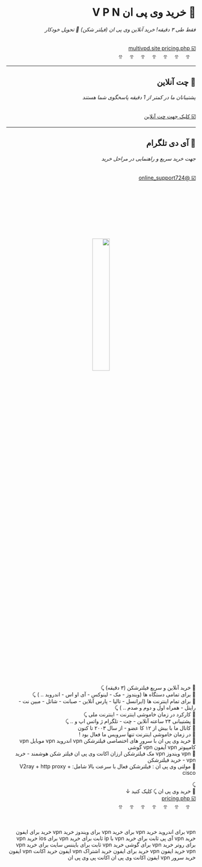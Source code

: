 <div id="multi" dir="rtl"> 
<h1> 💚 خرید وی پی ان  V P N  
<h6> فقط طی ۳ دقیقه! خرید آنلاین وی پی ان (فیلتر شکن) 🚀 تحویل خودکار </h6>
<a dir="rtl" target="_blank" href="" rel="dofollow" dir="rtl" align="right"> ☑️ multivpd.site pricing.php </a>
<br> &nbsp;&nbsp;&nbsp; ⥣ &nbsp;&nbsp;&nbsp; ⥣ &nbsp;&nbsp;&nbsp; ⥣ &nbsp;&nbsp;&nbsp; ⥣ &nbsp;&nbsp;&nbsp; ⥣ &nbsp;&nbsp;&nbsp; ⥣ &nbsp;&nbsp;&nbsp; ⥣  </h1>

<hr>

<h2> 💛 چت آنلاین <h6> پشتیبانان ما در کمتر از 1 دقیقه پاسخگوی شما هستند </h6> 
<a dir="rtl" target="_blank" href="?card=1&qty=1" rel="dofollow" target="_blank" dir="rtl" align="right"> ☑️ کلیک جهت چت آنلاین </a></h3>

 <hr>

<h2> 🤍 آی دی تلگرام  <h6> جهت خرید سریع و راهنمایی در مراحل خرید</h6>
<a dir="rtl" href="https://t.me/online_support724" target="_blank"> ☑️ @online_support724 </a></h3>
<br><br>


<br> <br> <br> <br> <br> <br>
<center><a><img src="/pay/statics/image/perfect.gif" width="30%" align="center"></a></center>


🔆 خرید آنلاین و سریع فیلترشکن (۳ دقیقه) ⤹
<br>
🔆 برای تمامی دستگاه ها (ویندوز - مک - لینوکس - آی او اس - اندروید .. ) ⤹
<br>
🔆 برای تمام اینترنت ها (ایرانسل - تالیا - پارس آنلاین - صبانت - شاتل - مبین نت - رایتل - همراه اول و دوم و صدم .. ) ⤹
<br>
🔆 کارکرد در زمان خاموشی اینترنت - اینترنت ملی ⤹
<br>
🔆 پشتیبانی ۲۴ ساعته آنلاین - چت - تلگرام ژ واتس اپ و .. ⤹
<br> 
🔆 کانال ما با بیش از ۱۲ کا عضو - از سال ۲۰۰۳ تا کنون
<br> 
🔆 در زمان خاموشی اینترنت تنها سرویس ما فعال بود !
<br> 
🔆 خرید وی پی ان با سرور های اختصاصی فیلترشکن vpn اندروید vpn موبایل vpn کامپیوتر vpn آیفون vpn گوشی 
<br>
🔆 vpn ویندوز vpn مک فیلترشکن ارزان اکانت وی پی ان فیلتر شکن هوشمند - خرید vpn - خرید فیلترشکن
<br>
🔆 مولتی وی پی ان : فیلترشکن فعال با سرعت بالا  شامل: V2ray + http proxy + cisco

⤹
<br>
💚 خرید وی پی ان ⤹ کلیک کنید ↓
<br>
<a dir="rtl" target="_blank" href="" rel="dofollow" dir="rtl" align="right"> ☑️ pricing.php </a>
<br> &nbsp;&nbsp;&nbsp; ⥣ &nbsp;&nbsp;&nbsp; ⥣ &nbsp;&nbsp;&nbsp; ⥣ &nbsp;&nbsp;&nbsp; ⥣ &nbsp;&nbsp;&nbsp; ⥣ &nbsp;&nbsp;&nbsp; ⥣ &nbsp;&nbsp;&nbsp; ⥣ 


</b>  </h3>

<br><br>
vpn برای اندروید خرید
vpn برای خرید
vpn برای ویندوز خرید
vpn خرید برای ایفون
خرید vpn آی پی ثابت برای
خرید vpn با ip ثابت برای
خرید vpn برای ios
خرید vpn برای روتر
خرید vpn برای گوشی
خرید vpn ثابت برای بایننس
سایت برای خرید vpn
vpn خرید ایفون
vpn خرید برای ایفون
خرید اشتراک vpn ایفون
خرید اکانت vpn ایفون
خرید سرور vpn ایفون
اکانت وی پی ان
اکانت پی وی پی ان
</div>

